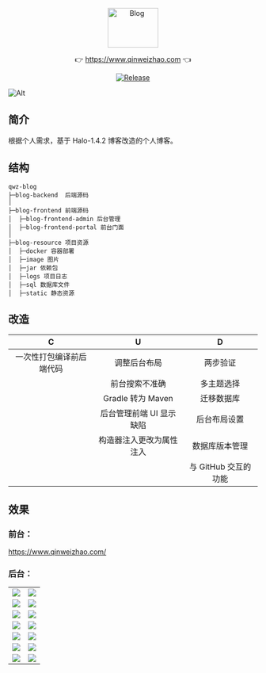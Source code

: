 <p align="center">
  <a class="logo" href="https://github.com/qinweizhao/qwz-blog">
    <img src="https://cdn.jsdelivr.net/gh/qinweizhao/qwz-blog@master/logo.png" height="80" width="45%" alt="Blog">
  </a>
</p>

<p align="center">
👉 <a href="https://www.qinweizhao.com">https://www.qinweizhao.com</a> 👈
</p>

<p align="center">
  <a href="https://github.com/qinweizhao/qwz-blog" target="_blank">
    <img src="https://img.shields.io/github/v/release/qinweizhao/qwz-blog?include_prereleases" alt="Release"/>
  </a>
</p>


![Alt](https://repobeats.axiom.co/api/embed/407d1af8c2e1faff46c37b1336137e2d0d7e27c4.svg "Analytics image")
## 简介

根据个人需求，基于 Halo-1.4.2 博客改造的个人博客。

## 结构

```
qwz-blog
├─blog-backend  后端源码
│
├─blog-frontend 前端源码
│  ├─blog-frontend-admin 后台管理
│  ├─blog-frontend-portal 前台门面
│ 
├─blog-resource 项目资源
│  ├─docker 容器部署
│  ├─image 图片
│  ├─jar 依赖包
│  ├─logs 项目日志
│  ├─sql 数据库文件
│  ├─static 静态资源
```

## 改造

|            C             |            U             |          D           |
| :----------------------: | :----------------------: | :------------------: |
| 一次性打包编译前后端代码 |       调整后台布局       |       两步验证       |
|                          |      前台搜索不准确      |      多主题选择      |
|                          |    Gradle 转为 Maven     |      迁移数据库      |
|                          | 后台管理前端 UI 显示缺陷 |     后台布局设置     |
|                          | 构造器注入更改为属性注入 |    数据库版本管理    |
|                          |                          | 与 GitHub 交互的功能 |

## 效果

### 前台：

https://www.qinweizhao.com/

### 后台：

<table>
    <tr>
        <td><img src="https://gitee.com/qinweizhao/qwz-blog/raw/master/blog-resource/image/2022-04-02_201508.png"/></td>
        <td><img src="https://gitee.com/qinweizhao/qwz-blog/raw/master/blog-resource/image/2022-04-02_201552.png"/></td>
    </tr>
    <tr>
        <td><img src="https://gitee.com/qinweizhao/qwz-blog/raw/master/blog-resource/image/2022-04-02_201755.png"/></td>
        <td><img src="https://gitee.com/qinweizhao/qwz-blog/raw/master/blog-resource/image/2022-04-02_201804.png"/></td>
    </tr>
    <tr>
        <td><img src="https://gitee.com/qinweizhao/qwz-blog/raw/master/blog-resource/image/2022-04-02_201811.png"/></td>
        <td><img src="https://gitee.com/qinweizhao/qwz-blog/raw/master/blog-resource/image/2022-04-02_201815.png"/></td>
    </tr>
    <tr>
        <td><img src="https://gitee.com/qinweizhao/qwz-blog/raw/master/blog-resource/image/2022-04-02_201820.png"/></td>
        <td><img src="https://gitee.com/qinweizhao/qwz-blog/raw/master/blog-resource/image/2022-04-02_201826.png"/></td>
    </tr>
    <tr>
        <td><img src="https://gitee.com/qinweizhao/qwz-blog/raw/master/blog-resource/image/2022-04-02_201834.png"/></td>
        <td><img src="https://gitee.com/qinweizhao/qwz-blog/raw/master/blog-resource/image/2022-04-02_201904.png"/></td>
    </tr>
    <tr>
        <td><img src="https://gitee.com/qinweizhao/qwz-blog/raw/master/blog-resource/image/2022-04-02_201914.png"/></td>
        <td><img src="https://gitee.com/qinweizhao/qwz-blog/raw/master/blog-resource/image/2022-04-02_201925.png"/></td>
    </tr>
    <tr>
        <td><img src="https://gitee.com/qinweizhao/qwz-blog/raw/master/blog-resource/image/2022-04-02_201931.png"/></td>
        <td><img src="https://gitee.com/qinweizhao/qwz-blog/raw/master/blog-resource/image/2022-04-02_202053.png"/></td>
    </tr>
</table>
